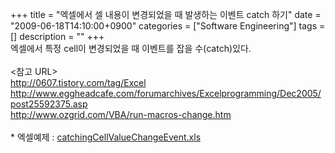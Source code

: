 +++
title = "엑셀에서 셀 내용이 변경되었을 때 발생하는 이벤트 catch 하기"
date = "2009-06-18T14:10:00+0900"
categories = ["Software Engineering"]
tags = []
description = ""
+++
<span class="copyright_entry" style="display:block;" title="엑셀에서 셀 내용이 변경되었을 때 발생하는 이벤트 catch 하기@@**@@http://shed.egloos.com/1919087"></span>엑셀에서 특정 cell이 변경되었을 때 이벤트를 잡을 수(catch)있다.
<br>
<br>&lt;참고 URL&gt;
<br>http://0607.tistory.com/tag/Excel
<br>http://www.eggheadcafe.com/forumarchives/Excelprogramming/Dec2005/post25592375.asp
<br>http://www.ozgrid.com/VBA/run-macros-change.htm
<br>
<br>* 엑셀예제 : 
<a href="http://pds13.egloos.com/pds/200906/18/82/catchingCellValueChangeEvent.xls">catchingCellValueChangeEvent.xls</a> 
<!--
       <rdf:RDF xmlns:rdf="http://www.w3.org/1999/02/22-rdf-syntax-ns#"
		    xmlns:dc="http://purl.org/dc/elements/1.1/"
		    xmlns:trackback="http://madskills.com/public/xml/rss/module/trackback/">
       <rdf:Description
	        rdf:about="http://shed.egloos.com/1919087"
	        dc:identifier="http://shed.egloos.com/1919087"
	        dc:title="엑셀에서 셀 내용이 변경되었을 때 발생하는 이벤트 catch 하기"
	        trackback:ping="http://shed.egloos.com/tb/1919087"/>
       </rdf:RDF>
       -->

<ul></ul>